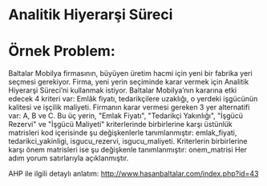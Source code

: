 # Analitik Hiyerarşi Süreci
# Örnek Problem:
Baltalar Mobilya firmasının, büyüyen üretim hacmi için yeni bir fabrika yeri seçmesi gerekiyor. Firma, yeni yerin seçiminde karar vermek için Analitik Hiyerarşi Süreci’ni kullanmak istiyor.
Baltalar Mobilya’nın kararına etki edecek 4 kriteri var: Emlâk fiyatı, tedarikçilere uzaklığı, o yerdeki işgücünün kalitesi ve işçilik maliyeti.
Firmanın karar vermesi gereken 3 yer alternatifi var: A, B ve C.
Bu üç yerin, "Emlak Fiyatı", "Tedarikçi Yakınlığı", "İşgücü Rezervi" ve "İşgücü Maliyeti" kriterlerinde birbirlerine karşı üstünlük matrisleri kod içerisinde şu değişkenlerle tanımlanmıştır:
emlak_fiyati, tedarikci_yakinligi, isgucu_rezervi, isgucu_maliyeti.
Kriterlerin birbirlerine karşı önem matrisleri ise şu değişkenle tanımlanmıştır:
onem_matrisi
Her adım yorum satırlarıyla açıklanmıştır.

AHP ile ilgili detaylı anlatım: http://www.hasanbaltalar.com/index.php?id=43 
